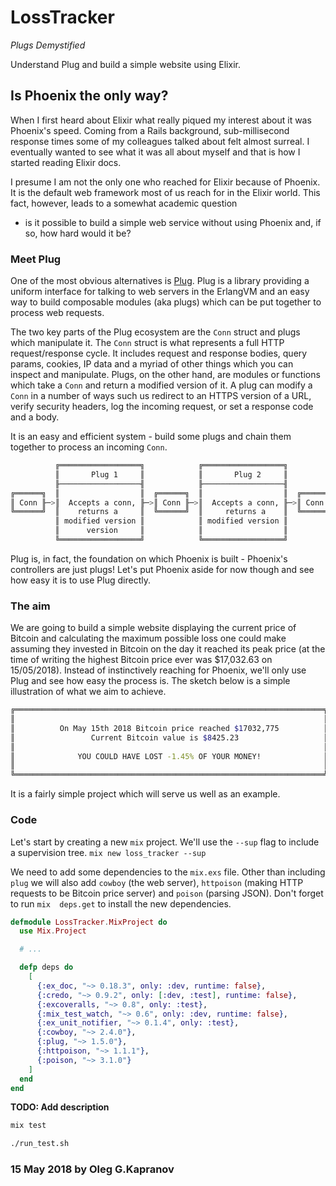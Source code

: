 # LossTracker

*Plugs Demystified*

Understand Plug and build a simple website using Elixir.

## Is Phoenix the only way?

When I first heard about Elixir what really piqued my  interest about it
was Phoenix's speed.  Coming  from  a Rails  background, sub-millisecond
response times some of my colleagues talked about felt almost surreal. I
eventually wanted to see what  it was all about myself and that is how I
started reading Elixir docs.

I  presume  I  am  not  the  only  one who reached for Elixir because of
Phoenix. It is the default web framework  most  of  us  reach for in the
Elixir world. This fact, however, leads to a somewhat academic  question
- is  it  possible  to  build a simple web service without using Phoenix
and, if so, how hard would it be?

### Meet Plug

One of the most  obvious  alternatives  is [Plug][2].  Plug is a library
providing a uniform interface for talking to web servers in the ErlangVM
and an easy way to build composable modules (aka plugs) which can be put
together to process web requests.

The two key parts of the Plug ecosystem are the `Conn` struct  and plugs
which manipulate it.  The `Conn`  struct is what represents a full  HTTP
request/response cycle. It includes  request and response  bodies, query
params,  cookies,  IP  data  and a myriad of other things  which you can
inspect  and  manipulate.  Plugs,  on  the  other  hand, are  modules or
functions which  take  a  `Conn` and return a modified version  of it. A
plug  can  modify  a  `Conn` in a number of ways such us redirect  to an
HTTPS  version  of  a  URL,  verify  security headers, log the  incoming
request, or set a response code and a body.

It  is  an  easy and efficient system - build some plugs and  chain them
together to process an incoming `Conn`.

```sh
          ╔══════════════════╗            ╔══════════════════╗
          ║       Plug 1     ║            ║       Plug 2     ║
          ╟──────────────────╢            ╟──────────────────╢
╔══════╗  ║                  ║  ╔══════╗  ║                  ║  ╔══════╗
║ Conn ╟─>║  Accepts a conn, ╟─>║ Conn ╟─>║  Accepts a conn, ╟─>║ Conn ║
╚══════╝  ║    returns a     ║  ╚══════╝  ║     returns a    ║  ╚══════╝
          ║ modified version ║            ║ modified version ║
          ║      version     ║            ║                  ║
          ╚══════════════════╝            ╚══════════════════╝
```

Plug  is, in fact, the foundation on which Phoenix  is built - Phoenix's
controllers are just plugs!  Let's put Phoenix aside for  now though and
see how easy it is to use Plug directly.

### The aim

We are going  to build a simple  website displaying the current price of
Bitcoin  and calculating  the  maximum  possible  loss  one  could  make
assuming they  invested in Bitcoin  on the day it reached its peak price
(at the time of writing the highest Bitcoin price ever was $17,032.63 on
15/05/2018). Instead of instinctively reaching  for  Phoenix, we'll only
use Plug and see how easy the process is. The sketch below  is  a simple
illustration of what we aim to achieve.

```sh
╔═════════════════════════════════════════════════════════════════════╗
║                                                                     ║
║          On May 15th 2018 Bitcoin price reached $17032,775          ║
║                 Current Bitcoin value is $8425.23                   ║
║                                                                     ║
║              YOU COULD HAVE LOST -1.45% OF YOUR MONEY!              ║
║                                                                     ║
╚═════════════════════════════════════════════════════════════════════╝
```

It is a fairly simple project which will serve us well as an example.

### Code

Let's start by creating  a new `mix` project. We'll use the `--sup` flag
to include a supervision tree. `mix new loss_tracker --sup`

We  need  to  add  some  dependencies  to the `mix.exs` file. Other than
including `plug` we will also add `cowboy` (the web server), `httpoison`
(making HTTP requests to be Bitcoin price server)  and `poison` (parsing
JSON).   Don't  forget  to  run  `mix  deps.get`  to  install  the   new
dependencies.

```elixir
defmodule LossTracker.MixProject do
  use Mix.Project

  # ...

  defp deps do
    [
      {:ex_doc, "~> 0.18.3", only: :dev, runtime: false},
      {:credo, "~> 0.9.2", only: [:dev, :test], runtime: false},
      {:excoveralls, "~> 0.8", only: :test},
      {:mix_test_watch, "~> 0.6", only: :dev, runtime: false},
      {:ex_unit_notifier, "~> 0.1.4", only: :test},
      {:cowboy, "~> 2.4.0"},
      {:plug, "~> 1.5.0"},
      {:httpoison, "~> 1.1.1"},
      {:poison, "~> 3.1.0"}
    ]
  end
end
```

**TODO: Add description**

```sh
mix test

./run_test.sh
```


### 15 May 2018 by Oleg G.Kapranov

[1]: https://www.pompecki.com/post/plugs-demystified/
[2]: https://hexdocs.pm/plug/readme.html
